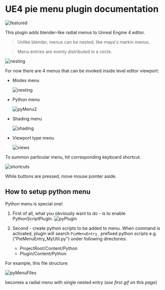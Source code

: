 # UE4 pie menu plugin documentation

![featured](img/featured.png)

This plugin adds blender-like radial menus to Unreal Engine 4 editor.

> Unlike blender, menus can be nested, like maya's markin menus.

> Menu entries are evenly distributed in a circle.

![nesting](img/nesting.gif)

For now there are 4 menus that can be invoked inside level editor viewport:
  * Modes menu

    ![nesting](img/modes.gif)
  * Python menu

    ![pyMenu2](img/pyMenu2.gif)
  * Shading menu

    ![shading](img/shading.gif)
  * Viewport type menu

    ![views](img/views.gif)

To summon particular menu, hit corresponding keyboard shortcut.

![shortcuts](img/shortcuts.png)

While buttons are pressed, move mouse pointer aside.

## How to setup python menu
Python menu is special one!

1) First of all, what you obviously want to do - is to enable PythonScriptPlugin.
![pyPlugin](img/pyPlugin.png)

2) Second - create python scripts to be added to menu. When command is activated, plugin will search `PieMenuEntry_` prefixed python scripts e.g. ("PieMenuEntry_MyUtil.py")
under following directories:
    * ProjectRoot/Content/Python
    * Plugin/Content/Python

For example, this file structure:

![pyMenuFIles](img/pyMenuFIles.png)

becomes a radial menu with single nested entry (*see first gif on this page*)
